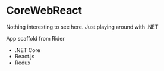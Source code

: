 # CoreWebReact

Nothing interesting to see here. Just playing around with .NET

App scaffold from Rider

- .NET Core
- React.js
- Redux

